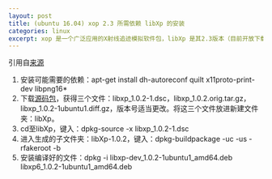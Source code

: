 ```yaml
---
layout: post 
title: (ubuntu 16.04) xop 2.3 所需依赖 libXp 的安装 
categories: linux
excerpt: xop 是一个广泛应用的X射线追迹模拟软件包，libXp 是其2.3版本（目前开放下载的版本）运行所需的依赖。在之前的ubuntu 14.04，libxp包括在官方源中，而16.04中尚未收录维护，需要自行编译。
---
```


引用自[来源](https://afni.nimh.nih.gov/afni/community/board/read.php?1,151673,151693)

1.	安装可能需要的依赖：apt-get install dh-autoreconf quilt x11proto-print-dev libpng16\*
2.	下载[源码包](http://packages.ubuntu.com/source/trusty/libxp)，获得三个文件：libxp_1.0.2-1.dsc，libxp_1.0.2.orig.tar.gz，libxp_1.0.2-1ubuntu1.diff.gz，版本号适当更改。将这三个文件放进新建文件夹：libXp。
3.	cd至libXp，键入：dpkg-source -x libxp_1.0.2-1.dsc
4.	进入生成的子文件夹：libXp-1.0.2，键入：dpkg-buildpackage -uc -us -rfakeroot -b
5.	安装编译好的文件：dpkg -i libxp-dev_1.0.2-1ubuntu1_amd64.deb libxp6_1.0.2-1ubuntu1_amd64.deb
